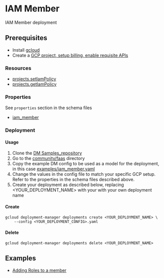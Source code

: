 # IAM Member

IAM Member deployment

## Prerequisites

- Install [gcloud](https://cloud.google.com/sdk)
- Create a [GCP project, setup billing, enable requisite APIs](docs/templates/project.md)


### Resources

- [projects.setIamPolicy](https://cloud.google.com/resource-manager/reference/rest/v1/projects/setIamPolicy)
- [projects.getIamPolicy](https://cloud.google.com/resource-manager/reference/rest/v1/projects/getIamPolicy)


### Properties

See `properties` section in the schema files

-  [iam_member](../../templates/iam_member.py.schema)


### Deployment

#### Usage

1. Clone the [DM Samples_repository](https://github.com/GoogleCloudPlatform/deploymentmanager-sample)
2. Go to the [community/faas](community/faas) directory
3. Copy the example DM config to be used as a model for the deployment, in this case [examples/iam_member.yaml](examples/iam_member.yaml)
4. Change the values in the config file to match your specific GCP setup.
   Refer to the properties in the schema files described above.
5. Create your deployment as described below, replacing <YOUR_DEPLOYMENT_NAME>
   with your with your own deployment name

#### Create

```
gcloud deployment-manager deployments create <YOUR_DEPLOYMENT_NAME> \
    --config <YOUR_DEPLOYMENT_CONFIG>.yaml
```


#### Delete

```
gcloud deployment-manager deployments delete <YOUR_DEPLOYMENT_NAME>
```


## Examples

- [Adding Roles to a member](../examples/iam_member.yaml)
